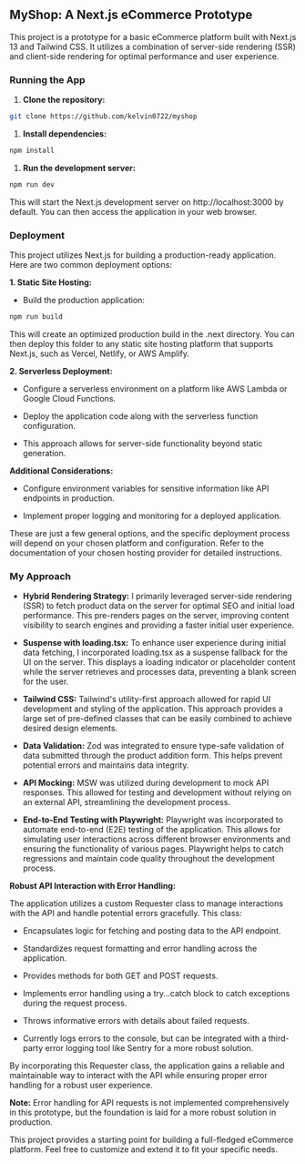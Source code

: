 MyShop: A Next.js eCommerce Prototype
-------------------------------------

This project is a prototype for a basic eCommerce platform built with Next.js 13 and Tailwind CSS. It utilizes a combination of server-side rendering (SSR) and client-side rendering for optimal performance and user experience.

### Running the App

1.  **Clone the repository:**

```bash
git clone https://github.com/kelvin0722/myshop
```

1. **Install dependencies:**

```bash
npm install
```
1. **Run the development server:**

```bash
npm run dev  
```

This will start the Next.js development server on http://localhost:3000 by default. You can then access the application in your web browser.

### Deployment

This project utilizes Next.js for building a production-ready application. Here are two common deployment options:

**1\. Static Site Hosting:**

*   Build the production application:

```bash
npm run build
```

This will create an optimized production build in the .next directory. You can then deploy this folder to any static site hosting platform that supports Next.js, such as Vercel, Netlify, or AWS Amplify.

**2\. Serverless Deployment:**

*   Configure a serverless environment on a platform like AWS Lambda or Google Cloud Functions.

*   Deploy the application code along with the serverless function configuration.

*   This approach allows for server-side functionality beyond static generation.


**Additional Considerations:**

*   Configure environment variables for sensitive information like API endpoints in production.

*   Implement proper logging and monitoring for a deployed application.


These are just a few general options, and the specific deployment process will depend on your chosen platform and configuration. Refer to the documentation of your chosen hosting provider for detailed instructions.

### My Approach

*   **Hybrid Rendering Strategy:** I primarily leveraged server-side rendering (SSR) to fetch product data on the server for optimal SEO and initial load performance. This pre-renders pages on the server, improving content visibility to search engines and providing a faster initial user experience.

*   **Suspense with loading.tsx:** To enhance user experience during initial data fetching, I incorporated loading.tsx as a suspense fallback for the UI on the server. This displays a loading indicator or placeholder content while the server retrieves and processes data, preventing a blank screen for the user.

*   **Tailwind CSS:** Tailwind's utility-first approach allowed for rapid UI development and styling of the application. This approach provides a large set of pre-defined classes that can be easily combined to achieve desired design elements.

*   **Data Validation:** Zod was integrated to ensure type-safe validation of data submitted through the product addition form. This helps prevent potential errors and maintains data integrity.

*   **API Mocking:** MSW was utilized during development to mock API responses. This allowed for testing and development without relying on an external API, streamlining the development process.

*   **End-to-End Testing with Playwright:** Playwright was incorporated to automate end-to-end (E2E) testing of the application. This allows for simulating user interactions across different browser environments and ensuring the functionality of various pages. Playwright helps to catch regressions and maintain code quality throughout the development process.


**Robust API Interaction with Error Handling:**

The application utilizes a custom Requester class to manage interactions with the API and handle potential errors gracefully. This class:

*   Encapsulates logic for fetching and posting data to the API endpoint.

*   Standardizes request formatting and error handling across the application.

*   Provides methods for both GET and POST requests.

*   Implements error handling using a try...catch block to catch exceptions during the request process.

*   Throws informative errors with details about failed requests.

*   Currently logs errors to the console, but can be integrated with a third-party error logging tool like Sentry for a more robust solution.


By incorporating this Requester class, the application gains a reliable and maintainable way to interact with the API while ensuring proper error handling for a robust user experience.

**Note:** Error handling for API requests is not implemented comprehensively in this prototype, but the foundation is laid for a more robust solution in production.

This project provides a starting point for building a full-fledged eCommerce platform. Feel free to customize and extend it to fit your specific needs.
